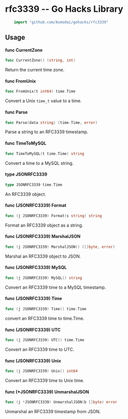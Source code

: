 <!-- -*- Mode: gfm; auto-fill: t; fill-column: 78; -*- -->

# rfc3339 -- Go Hacks Library

```go
    import "github.com/Asmodai/gohacks/rfc3339"
```

## Usage

#### func  CurrentZone

```go
func CurrentZone() (string, int)
```
Return the current time zone.

#### func  FromUnix

```go
func FromUnix(t int64) time.Time
```
Convert a Unix `time_t` value to a time.

#### func  Parse

```go
func Parse(data string) (time.Time, error)
```
Parse a string to an RFC3339 timestamp.

#### func  TimeToMySQL

```go
func TimeToMySQL(t time.Time) string
```
Convert a time to a MySQL string.

#### type JSONRFC3339

```go
type JSONRFC3339 time.Time
```

An RFC3339 object.

#### func (JSONRFC3339) Format

```go
func (j JSONRFC3339) Format(s string) string
```
Format an RFC3339 object as a string.

#### func (JSONRFC3339) MarshalJSON

```go
func (j JSONRFC3339) MarshalJSON() ([]byte, error)
```
Marshal an RFC3339 object to JSON.

#### func (JSONRFC3339) MySQL

```go
func (j JSONRFC3339) MySQL() string
```
Convert an RFC3339 time to a MySQL timestamp.

#### func (JSONRFC3339) Time

```go
func (j JSONRFC3339) Time() time.Time
```
convert an RFC3339 time to time.Time.

#### func (JSONRFC3339) UTC

```go
func (j JSONRFC3339) UTC() time.Time
```
Convert an RFC3339 time to UTC.

#### func (JSONRFC3339) Unix

```go
func (j JSONRFC3339) Unix() int64
```
Convert an RFC3339 time to Unix time.

#### func (*JSONRFC3339) UnmarshalJSON

```go
func (j *JSONRFC3339) UnmarshalJSON(b []byte) error
```
Unmarshal an RFC3339 timestamp from JSON.
